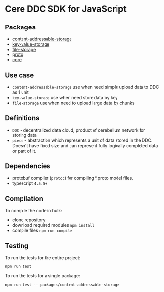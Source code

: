 # Cere DDC SDK for JavaScript

## Packages

- [content-addressable-storage](packages/content-addressable-storage/README.md)
- [key-value-storage](packages/key-value-storage/README.md)
- [file-storage](packages/file-storage/README.md)
- [proto](packages/proto/README.md)
- [core](packages/core/README.md)

## Use case

- `content-addressable-storage` use when need simple upload data to DDC as 1 unit
- `key-value-storage` use when need store data by key
- `file-storage` use when need to upload large data by chunks

## Definitions

- `DDC` - decentralized data cloud, product of cerebellum network for storing data
- `piece` - abstraction which represents a unit of data stored in the DDC.
Doesn't have fixed size and can represent fully logically completed data or part of it.

## Dependencies

- protobuf compiler (`protoc`) for compiling *.proto model files.
- typescript `4.5.5+`

## Compilation

To compile the code in bulk:

- clone repository
- download required modules ```npm install```
- compile files ```npm run compile```

## Testing

To run the tests for the entire project:
```shell
npm run test
```

To run the tests for a single package:

```shell
npm run test -- packages/content-addressable-storage
```
